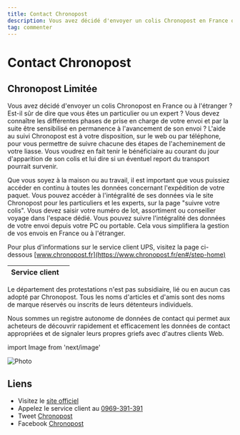 ```yaml
---
title: Contact Chronopost
description: Vous avez décidé d'envoyer un colis Chronopost en France ou à l'étranger ? Est-il sûr de dire que vous êtes un particulier ou un expert ? Vous devez connaître les différentes phases de prise en charge de votre envoi et par la suite être sensibilisé en permanence à l'avancement de son envoi ? L'aide au suivi Chronopost est à votre disposition, sur le web ou par téléphone, pour vous permettre de suivre chacune des étapes de l'acheminement de votre liasse. Vous voudrez en fait tenir le bénéficiaire au courant du jour d'apparition de son colis et lui dire si un éventuel report du transport pourrait survenir....
tag: commenter
---
```


# Contact Chronopost

## Chronopost Limitée

Vous avez décidé d'envoyer un colis Chronopost en France ou à l'étranger ? Est-il sûr de dire que vous êtes un particulier ou un expert ? Vous devez connaître les différentes phases de prise en charge de votre envoi et par la suite être sensibilisé en permanence à l'avancement de son envoi ? L'aide au suivi Chronopost est à votre disposition, sur le web ou par téléphone, pour vous permettre de suivre chacune des étapes de l'acheminement de votre liasse. Vous voudrez en fait tenir le bénéficiaire au courant du jour d'apparition de son colis et lui dire si un éventuel report du transport pourrait survenir.

Que vous soyez à la maison ou au travail, il est important que vous puissiez accéder en continu à toutes les données concernant l'expédition de votre paquet. Vous pouvez accéder à l'intégralité de ses données via le site Chronopost pour les particuliers et les experts, sur la page "suivre votre colis". Vous devez saisir votre numéro de lot, assortiment ou conseiller voyage dans l'espace dédié. Vous pouvez suivre l'intégralité des données de votre envoi depuis votre PC ou portable. Cela vous simplifiera la gestion de vos envois en France ou à l'étranger.

Pour plus d'informations sur le service client UPS, visitez la page ci-dessous [www.chronopost.fr](https://www.chronopost.fr/en#/step-home)

| **Service client** |                                                                                                         |
| ---------- | --------------------------------------------------------------------------------------------------------------------------- |
Le département des protestations n'est pas subsidiaire, lié ou en aucun cas adopté par Chronopost. Tous les noms d'articles et d'amis sont des noms de marque réservés ou inscrits de leurs détenteurs individuels.

Nous sommes un registre autonome de données de contact qui permet aux acheteurs de découvrir rapidement et efficacement les données de contact appropriées et de signaler leurs propres griefs avec d'autres clients Web.

import Image from 'next/image'

<Image
  src="/images/Logo-Chronopost-2.jpg"
  alt="Photo"
  width={210}
  height={110}
  priority
  className="next-image"
/>

## Liens

- Visitez le [site officiel](https://www.chronopost.fr)
- Appelez le service client au [0969-391-391](0969-391-391)
- Tweet [Chronopost](https://twitter.com/Chronopost)
- Facebook [Chronopost](https://www.facebook.com/chronopost)

[^1]: Footnote **can have markup**

    and multiple paragraphs.

[^2]: Footnote text.
